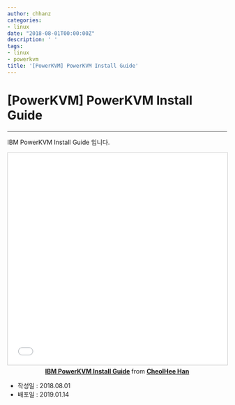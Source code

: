 ```yaml
---
author: chhanz
categories:
- linux
date: "2018-08-01T00:00:00Z"
description: ' '
tags:
- linux
- powerkvm
title: '[PowerKVM] PowerKVM Install Guide'
---
```


# [PowerKVM] PowerKVM Install Guide
* * *

IBM PowerKVM Install Guide 입니다.   

<center>
<iframe src="//www.slideshare.net/slideshow/embed_code/key/M8mE5skr7HMGh" width="595" height="485" frameborder="0" marginwidth="0" marginheight="0" scrolling="no" style="border:1px solid #CCC; border-width:1px; margin-bottom:5px; max-width: 100%;" allowfullscreen> </iframe> <div style="margin-bottom:5px"> <strong> <a href="//www.slideshare.net/CheolHeeHan2/ibm-powerkvm-install-guide" title="IBM PowerKVM Install Guide" target="_blank">IBM PowerKVM Install Guide</a> </strong> from <strong><a href="https://www.slideshare.net/CheolHeeHan2" target="_blank">CheolHee Han</a></strong> </div></center>


* 작성일 : 2018.08.01   
* 배포일 : 2019.01.14
